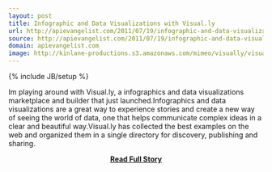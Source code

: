 ```yaml
---
layout: post
title: Infographic and Data Visualizations with Visual.ly
url: http://apievangelist.com/2011/07/19/infographic-and-data-visualizations-with-visual-ly/
source: http://apievangelist.com/2011/07/19/infographic-and-data-visualizations-with-visual-ly/
domain: apievangelist.com
image: http://kinlane-productions.s3.amazonaws.com/mimeo/visually/visually-logo.png
---
```

{% include JB/setup %}<p>Im playing around with Visual.ly, a infographics and data visualizations marketplace and builder that just launched.Infographics and data visualizations are a great way to experience stories and create a new way of seeing the world of data, one that helps communicate complex ideas in a clear and beautiful way.Visual.ly has collected the best examples on the web and organized them in a single directory for discovery, publishing and sharing.</p>
<center><p><a href="http://apievangelist.com/2011/07/19/infographic-and-data-visualizations-with-visual-ly/" style='padding:25px; font-sze:18px; font-weight: bold;'>Read Full Story</a></p></center>
